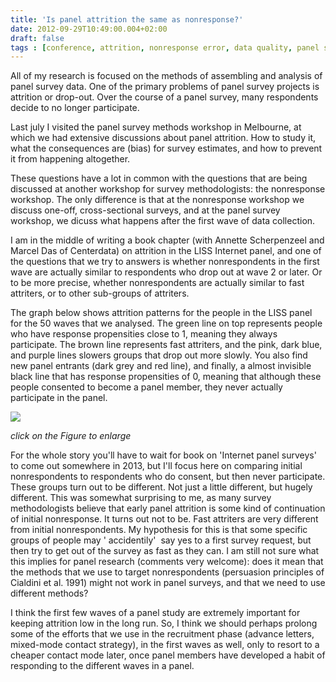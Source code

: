 ```yaml
---
title: 'Is panel attrition the same as nonresponse?'
date: 2012-09-29T10:49:00.004+02:00
draft: false
tags : [conference, attrition, nonresponse error, data quality, panel survey]
---
```


All of my research is focused on the methods of assembling and analysis of panel survey data. One of the primary problems of panel survey projects is attrition or drop-out. Over the course of a panel survey, many respondents decide to no longer participate.  
  
Last july I visited the panel survey methods workshop in Melbourne, at which we had extensive discussions about panel attrition. How to study it, what the consequences are (bias) for survey estimates, and how to prevent it from happening altogether.  
  
These questions have a lot in common with the questions that are being discussed at another workshop for survey methodologists: the nonresponse workshop. The only difference is that at the nonresponse workshop we discuss one-off, cross-sectional surveys, and at the panel survey workshop, we dicuss what happens after the first wave of data collection.  
  
I am in the middle of writing a book chapter (with Annette Scherpenzeel and Marcel Das of Centerdata) on attrition in the LISS Internet panel, and one of the questions that we try to answers is whether nonrespondents in the first wave are actually similar to respondents who drop out at wave 2 or later. Or to be more precise, whether nonrespondents are actually similar to fast attriters, or to other sub-groups of attriters.  
  
The graph below shows attrition patterns for the people in the LISS panel for the 50 waves that we analysed. The green line on top represents people who have response propensities close to 1, meaning they always participate. The brown line represents fast attriters, and the pink, dark blue, and purple lines slowers groups that drop out more slowly. You also find new panel entrants (dark grey and red line), and finally, a almost invisible black line that has response propensities of 0, meaning that although these people consented to become a panel member, they never actually participate in the panel.  
  

[![](http://2.bp.blogspot.com/-bQM6mKwQHSQ/UGa00GA-Y0I/AAAAAAAACfM/nuzk9xKEmC0/s400/graph+lca9.jpg)](http://2.bp.blogspot.com/-bQM6mKwQHSQ/UGa00GA-Y0I/AAAAAAAACfM/nuzk9xKEmC0/s1600/graph+lca9.jpg)

_click on the Figure to enlarge_

  
For the whole story you'll have to wait for book on 'Internet panel surveys' to come out somewhere in 2013, but I'll focus here on comparing initial nonrespondents to respondents who do consent, but then never participate.  
These groups turn out to be different. Not just a little different, but hugely different. This was somewhat surprising to me, as many survey methodologists believe that early panel attrition is some kind of continuation of initial nonresponse. It turns out not to be. Fast attriters are very different from initial nonrespondents. My hypothesis for this is that some specific groups of people may ' accidentily'  say yes to a first survey request, but then try to get out of the survey as fast as they can. I am still not sure what this implies for panel research (comments very welcome): does it mean that the methods that we use to target nonrespondents (persuasion principles of Cialdini et al. 1991) might not work in panel surveys, and that we need to use different methods?  
  
I think the first few waves of a panel study are extremely important for keeping attrition low in the long run. So, I think we should perhaps prolong some of the efforts that we use in the recruitment phase (advance letters, mixed-mode contact strategy), in the first waves as well, only to resort to a cheaper contact mode later, once panel members have developed a habit of responding to the different waves in a panel.